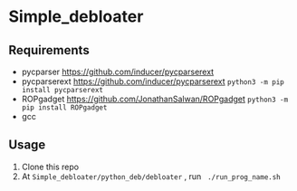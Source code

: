 # Simple_debloater
## Requirements
- pycparser https://github.com/inducer/pycparserext
- pycparserext https://github.com/inducer/pycparserext `python3 -m pip install pycparserext `
- ROPgadget https://github.com/JonathanSalwan/ROPgadget `python3 -m pip install ROPgadget`
- gcc

## Usage
1. Clone this repo
2. At ` Simple_debloater/python_deb/debloater ` , run ` ./run_prog_name.sh` 
